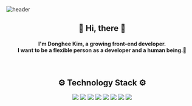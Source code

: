 ![header](https://capsule-render.vercel.app/api?type=waving&color=a3dbec&height=300&section=header&text={%20dev%20:%20Donghee%20}&fontSize=90&fontColor=242626)
<h2 align="center"> 👋 Hi, there 👋 </h2>
<h4 align="center">
I'm Donghee Kim, a growing front-end developer.<br>
I want to be a flexible person as a developer and a human being.🌊
</h4>
<br />
<h2 align="center"> ⚙ Technology Stack ⚙ </h2>

<p align="center">
<img src="https://img.shields.io/badge/HTML5-red?style=flat-square&logo=HTML5&logoColor=white" style="inline-block"/>
<img src="https://img.shields.io/badge/CSS3-blue?style=flat-square&logo=CSS3&logoColor=white" style="inline-block"/>
<img src="https://img.shields.io/badge/JAVASCRIPT-yellow?style=flat-square&logo=Javascript&logoColor=white" style="inline-block"/>
<img src="https://img.shields.io/badge/REACT-blue?style=flat-square&logo=React&logoColor=white"/>
<img src="https://img.shields.io/badge/Sass-pink?style=flat-square&logo=Sass&logoColor=white"/>
<img src="https://img.shields.io/badge/styled--components-pink?style=flat-square&logo=styled-components&logoColor=white"/>
<img src="https://img.shields.io/badge/Git-black?style=flat-square&logo=Git&logoColor=white"/> 
<img src="https://img.shields.io/badge/AWS-orange?style=flat-square&logo=Amazon AWS&logoColor=white"/> 
</p>
<br />

